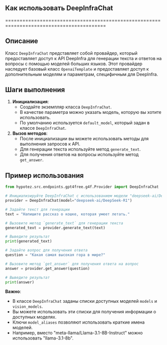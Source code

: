 ## Как использовать DeepInfraChat
=========================================================================================

Описание
-------------------------
Класс `DeepInfraChat` представляет собой провайдер, который предоставляет доступ к API DeepInfra для генерации текста и ответов на вопросы с помощью моделей больших языков. Этот провайдер наследует базовый класс `OpenaiTemplate` и предоставляет доступ к дополнительным моделям и параметрам, специфичным для DeepInfra.

Шаги выполнения
-------------------------
1. **Инициализация**:
   - Создайте экземпляр класса `DeepInfraChat`. 
   - В качестве параметра можно указать модель, которую вы хотите использовать.
   - По умолчанию используется `default_model`, который задан в классе `DeepInfraChat`.
2. **Вызов методов**:
   - После инициализации вы можете использовать методы для выполнения запросов к API.
   - Для генерации текста используйте метод `generate_text`.
   - Для получения ответов на вопросы используйте метод `get_answer`.

Пример использования
-------------------------

```python
from hypotez.src.endpoints.gpt4free.g4f.Provider import DeepInfraChat

# Инициализируйте DeepInfraChat с использованием модели "deepseek-ai/DeepSeek-R1"
provider = DeepInfraChat(model="deepseek-ai/DeepSeek-R1")

# Задайте текст для генерации
text = "Напишите рассказ о кошке, которая умеет летать."

# Вызовите метод `generate_text` для генерации текста
generated_text = provider.generate_text(text)

# Выведите результат
print(generated_text)

# Задайте вопрос для получения ответа
question = "Какая самая высокая гора в мире?"

# Вызовите метод `get_answer` для получения ответа на вопрос
answer = provider.get_answer(question)

# Выведите результат
print(answer)
```

**Важно**: 

- В классе `DeepInfraChat` заданы списки доступных моделей `models` и `vision_models`.
- Вы можете использовать эти списки для получения информации о доступных моделях.
- Ключи `model_aliases` позволяют использовать краткие имена моделей.
- Например, вместо "meta-llama/Llama-3.1-8B-Instruct" можно использовать "llama-3.1-8b".